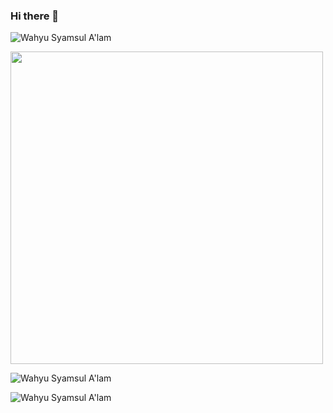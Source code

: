 ### Hi there 👋

![Wahyu Syamsul A'lam](https://komarev.com/ghpvc/?username=wahyusa "Wahyu Syamsul A'lam")

<img src="https://wakatime.com/share/@wahyusa/71791850-ac03-4f54-a567-bc36e543669f.svg" style="width:500px">

![Wahyu Syamsul A'lam](https://github-readme-stats.vercel.app/api/top-langs/?username=wahyusa&v=2 "Wahyu Syamsul A'lam")

![Wahyu Syamsul A'lam](https://github-readme-stats.vercel.app/api?username=wahyusa&count_private=true&show_icons=true&v=2 "Wahyu Syamsul A'lam")

<!--
**wahyusa/wahyusa** is a ✨ _special_ ✨ repository because its `README.md` (this file) appears on your GitHub profile.

Here are some ideas to get you started:

- 🔭 I’m currently working on ...
- 🌱 I’m currently learning ...
- 👯 I’m looking to collaborate on ...
- 🤔 I’m looking for help with ...
- 💬 Ask me about ...
- 📫 How to reach me: ...
- 😄 Pronouns: ...
- ⚡ Fun fact: ...
-->

